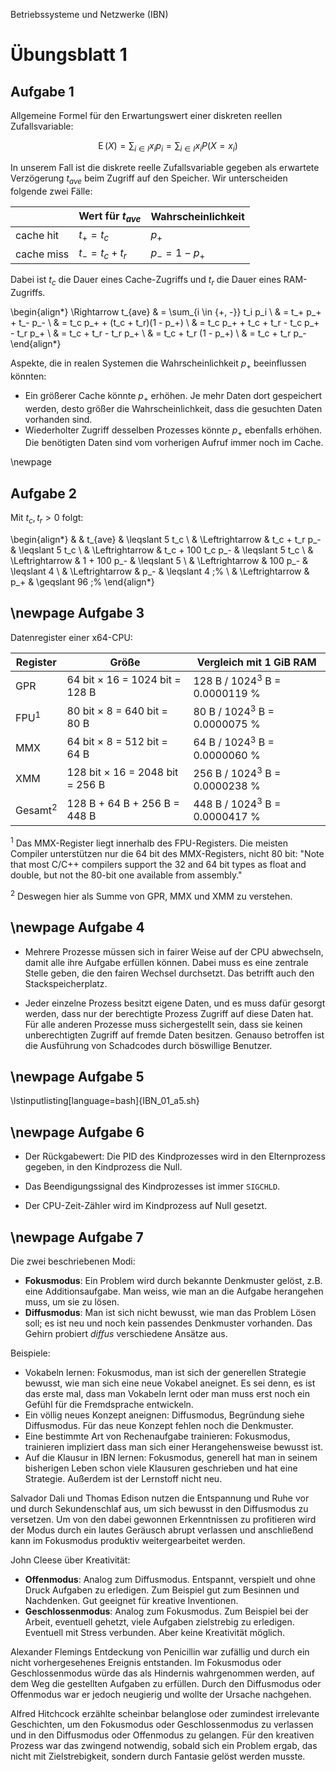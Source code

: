 Betriebssysteme und Netzwerke (IBN)

# Übungsblatt 1

## Aufgabe 1

Allgemeine Formel für den Erwartungswert einer diskreten reellen
Zufallsvariable:

$$
\operatorname{E}(X)=\sum_{i\in I} x_i p_i=\sum_{i \in I} x_i P(X=x_i)
$$

<!-- https://de.wikipedia.org/wiki/Erwartungswert#Definitionen -->

In unserem Fall ist die diskrete reelle Zufallsvariable gegeben als
erwartete Verzögerung $t_{ave}$ beim Zugriff auf den Speicher. Wir
unterscheiden folgende zwei Fälle:

|            | Wert für $t_{ave}$ | Wahrscheinlichkeit |
| ---------- | ------------------ | ------------------ |
| cache hit  | $t_+ = t_c$        | $p_+$              |
| cache miss | $t_- = t_c + t_r$  | $p_- = 1 - p_+$    |

Dabei ist $t_c$ die Dauer eines Cache-Zugriffs und $t_r$ die Dauer
eines RAM-Zugriffs.

\begin{align*}
\Rightarrow t_{ave} & = \sum_{i \in \{+, -\}} t_i p_i \\
                    & = t_+ p_+ + t_- p_- \\
                    & = t_c p_+ + (t_c + t_r)(1 - p_+) \\
                    & = t_c p_+ + t_c + t_r - t_c p_+ - t_r p_+ \\
                    & = t_c + t_r - t_r p_+ \\
                    & = t_c + t_r (1 - p_+) \\
                    & = t_c + t_r p_-
\end{align*}

Aspekte, die in realen Systemen die Wahrscheinlichkeit $p_+$
beeinflussen könnten:

- Ein größerer Cache könnte $p_+$ erhöhen. Je mehr Daten dort
  gespeichert werden, desto größer die Wahrscheinlichkeit, dass
  die gesuchten Daten vorhanden sind.
- Wiederholter Zugriff desselben Prozesses könnte $p_+$ ebenfalls
  erhöhen. Die benötigten Daten sind vom vorherigen Aufruf immer
  noch im Cache.

\newpage
## Aufgabe 2

Mit $t_c, t_r > 0$ folgt:

\begin{align*}
&                 & t_{ave}           & \leqslant 5 t_c \\
& \Leftrightarrow & t_c + t_r p_-     & \leqslant 5 t_c \\
& \Leftrightarrow & t_c + 100 t_c p_- & \leqslant 5 t_c \\
& \Leftrightarrow & 1 + 100 p_-       & \leqslant 5 \\
& \Leftrightarrow & 100 p_-           & \leqslant 4 \\
& \Leftrightarrow & p_-               & \leqslant 4 \;\% \\
& \Leftrightarrow & p_+               & \geqslant 96 \;\%
\end{align*}

\newpage
Aufgabe 3
---------

Datenregister einer x64-CPU:

| Register   | Größe                                  | Vergleich mit 1 GiB RAM           |
| ---------- | -------------------------------------- | --------------------------------- |
| GPR        | 64 bit $\times$ 16 = 1024 bit = 128 B  | 128 B / 1024$^3$ B = 0.0000119 \% |
| FPU$^1$    | 80 bit $\times$ 8 = 640 bit = 80 B     | 80 B / 1024$^3$ B = 0.0000075 \%  |
| MMX        | 64 bit $\times$ 8 = 512 bit = 64 B     | 64 B / 1024$^3$ B = 0.0000060 \%  |
| XMM        | 128 bit $\times$ 16 = 2048 bit = 256 B | 256 B / 1024$^3$ B = 0.0000238 \% |
| Gesamt$^2$ | 128 B + 64 B + 256 B = 448 B           | 448 B / 1024$^3$ B = 0.0000417 \% |

$^1$ Das MMX-Register liegt innerhalb des FPU-Registers. Die meisten
Compiler unterstützen nur die 64 bit des MMX-Registers, nicht 80
bit: "Note that most C/C++ compilers support the 32 and 64 bit types
as float and double, but not the 80-bit one available from
assembly."

$^2$ Deswegen hier als Summe von GPR, MMX und XMM zu verstehen.

\newpage
Aufgabe 4
---------

- Mehrere Prozesse müssen sich in fairer Weise auf der CPU
  abwechseln, damit alle ihre Aufgabe erfüllen können. Dabei muss
  es eine zentrale Stelle geben, die den fairen Wechsel durchsetzt.
  Das betrifft auch den Stackspeicherplatz.

- Jeder einzelne Prozess besitzt eigene Daten, und es muss dafür
  gesorgt werden, dass nur der berechtigte Prozess Zugriff auf
  diese Daten hat. Für alle anderen Prozesse muss sichergestellt
  sein, dass sie keinen unberechtigten Zugriff auf fremde Daten
  besitzen. Genauso betroffen ist die Ausführung von Schadcodes
  durch böswillige Benutzer.

\newpage
Aufgabe 5
---------

\lstinputlisting[language=bash]{IBN_01_a5.sh}

\newpage
Aufgabe 6
---------

- Der Rückgabewert: Die PID des Kindprozesses wird in den
  Elternprozess gegeben, in den Kindprozess die Null.

- Das Beendigungssignal des Kindprozesses ist immer `SIGCHLD`.

- Der CPU-Zeit-Zähler wird im Kindprozess auf Null gesetzt.

\newpage
Aufgabe 7
---------

Die zwei beschriebenen Modi:

- **Fokusmodus**: Ein Problem wird durch bekannte Denkmuster
  gelöst, z.B. eine Additionsaufgabe. Man weiss, wie man an die
  Aufgabe herangehen muss, um sie zu lösen.
- **Diffusmodus**: Man ist sich nicht bewusst, wie man das
  Problem Lösen soll; es ist neu und noch kein passendes
  Denkmuster vorhanden. Das Gehirn probiert *diffus* verschiedene
  Ansätze aus.

Beispiele:

- Vokabeln lernen: Fokusmodus, man ist sich der generellen Strategie
  bewusst, wie man sich eine neue Vokabel aneignet. Es sei denn, es
  ist das erste mal, dass man Vokabeln lernt oder man muss erst noch
  ein Gefühl für die Fremdsprache entwickeln.
- Ein völlig neues Konzept aneignen: Diffusmodus, Begründung siehe
  Diffusmodus. Für das neue Konzept fehlen noch die Denkmuster.
- Eine bestimmte Art von Rechenaufgabe trainieren: Fokusmodus,
  trainieren impliziert dass man sich einer Herangehensweise bewusst
  ist.
- Auf die Klausur in IBN lernen: Fokusmodus, generell hat man in
  seinem bisherigen Leben schon viele Klausuren geschrieben und hat
  eine Strategie. Außerdem ist der Lernstoff nicht neu.

Salvador Dali und Thomas Edison nutzen die Entspannung und Ruhe vor
und durch Sekundenschlaf aus, um sich bewusst in den Diffusmodus zu
versetzen. Um von den dabei gewonnen Erkenntnissen zu profitieren
wird der Modus durch ein lautes Geräusch abrupt verlassen und
anschließend kann im Fokusmodus produktiv weitergearbeitet werden.

John Cleese über Kreativität:

- **Offenmodus**: Analog zum Diffusmodus. Entspannt, verspielt und
  ohne Druck Aufgaben zu erledigen. Zum Beispiel gut zum Besinnen
  und Nachdenken. Gut geeignet für kreative Inventionen.
- **Geschlossenmodus**: Analog zum Fokusmodus. Zum Beispiel bei der
  Arbeit, eventuell gehetzt, viele Aufgaben zielstrebig zu
  erledigen. Eventuell mit Stress verbunden. Aber keine Kreativität
  möglich.

Alexander Flemings Entdeckung von Penicillin war zufällig und durch
ein nicht vorhergesehenes Ereignis entstanden. Im Fokusmodus oder
Geschlossenmodus würde das als Hindernis wahrgenommen werden, auf
dem Weg die gestellten Aufgaben zu erfüllen. Durch den Diffusmodus
oder Offenmodus war er jedoch neugierig und wollte der Ursache
nachgehen.

Alfred Hitchcock erzählte scheinbar belanglose oder zumindest
irrelevante Geschichten, um den Fokusmodus oder Geschlossenmodus zu
verlassen und in den Diffusmodus oder Offenmodus zu gelangen. Für
den kreativen Prozess war das zwingend notwendig, sobald sich ein
Problem ergab, das nicht mit Zielstrebigkeit, sondern durch Fantasie
gelöst werden musste.
